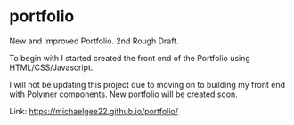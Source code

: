 # portfolio
New and Improved Portfolio. 2nd Rough Draft.

To begin with I started created the front end of the Portfolio using HTML/CSS/Javascript.

I will not be updating this project due to moving on to building my front end with Polymer components. New portfolio will be created soon.

Link: https://michaelgee22.github.io/portfolio/

